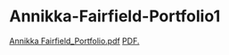 # Annikka-Fairfield-Portfolio1

[Annikka Fairfield_Portfolio.pdf](https://github.com/user-attachments/files/18719932/Annikka.Fairfield_Portfolio.pdf)
<a href="AnnikkaF.github.io/folder/Annikka Fairfield_Portfolio.pdf" target="_blank">PDF.</a>
